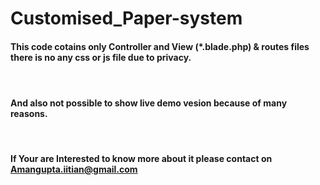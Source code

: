 # Customised_Paper-system

<h4>This code cotains only Controller and View (*.blade.php) & routes files there is no any css or js file due to privacy.<h4><br>
	<h4>And also not possible to show live demo vesion because of many reasons.</h4><br>
	<h4>If Your are Interested to know more about it please contact on <a href="mailto:amangupta.iitian@gmail.com">Amangupta.iitian@gmail.com</a></h4>
